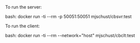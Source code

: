 To run the server:

bash: docker run -ti --rm -p 50051:50051 mjschust/cbsvr:test

To run the client:

bash: docker run -ti --rm --network="host" mjschust/cbclt:test